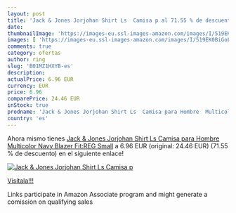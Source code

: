 ```yaml
---
layout: post
title: 'Jack & Jones Jorjohan Shirt Ls  Camisa p al 71.55 % de descuento'
date: 
thumbnailImage: 'https://images-eu.ssl-images-amazon.com/images/I/519EK0BiGoL._SL200_.jpg'
images: [ 'https://images-eu.ssl-images-amazon.com/images/I/519EK0BiGoL._SL200_.jpg' ]
comments: true
category: ofertas
author: ring
slug: 'B01MZ1HXYB-es'
description:
actualPrice: 6.96 EUR
currency: EUR
price: 6.96
comparePrice: 24.46 EUR
inStock: true
prodname: 'Jack & Jones Jorjohan Shirt Ls  Camisa para Hombre  Multicolor  Navy Blazer Fit:REG   Small'
country: 'es'
---
```


Ahora mismo tienes [Jack & Jones Jorjohan Shirt Ls  Camisa para Hombre  Multicolor  Navy Blazer Fit:REG   Small](https://www.amazon.es/dp/B01MZ1HXYB/?tag=tolees-21) a 6.96 EUR (original: 24.46 EUR) (71.55 %  de descuento) en el siguiente enlace!

[![Jack & Jones Jorjohan Shirt Ls  Camisa p](https://images-eu.ssl-images-amazon.com/images/I/519EK0BiGoL._SL200_.jpg)](https://www.amazon.es/dp/B01MZ1HXYB/?tag=tolees-21)

[Visítala!!!](https://www.amazon.es/dp/B01MZ1HXYB/?tag=tolees-21)

Links participate in Amazon Associate program and might generate a comission on qualifying sales
